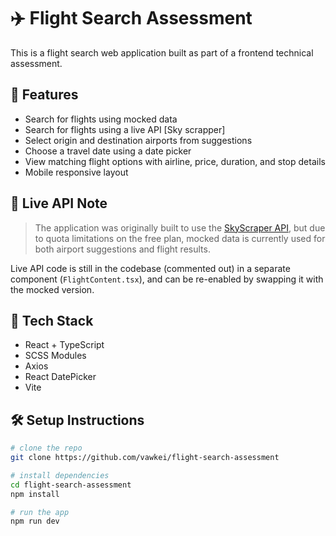 # ✈️ Flight Search Assessment

This is a flight search web application built as part of a frontend technical assessment.

## 🧩 Features

- Search for flights using mocked data
- Search for flights using a live API [Sky scrapper]
- Select origin and destination airports from suggestions
- Choose a travel date using a date picker
- View matching flight options with airline, price, duration, and stop details
- Mobile responsive layout

## 🔀 Live API Note

> The application was originally built to use the [SkyScraper API](https://rapidapi.com/skyscanner/api/skyscanner-flight-search), but due to quota limitations on the free plan, mocked data is currently used for both airport suggestions and flight results.

Live API code is still in the codebase (commented out) in a separate component (`FlightContent.tsx`), and can be re-enabled by swapping it with the mocked version.

## 🧪 Tech Stack

- React + TypeScript
- SCSS Modules
- Axios
- React DatePicker
- Vite

## 🛠 Setup Instructions

```bash
# clone the repo
git clone https://github.com/vawkei/flight-search-assessment

# install dependencies
cd flight-search-assessment
npm install

# run the app
npm run dev
